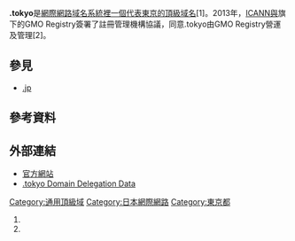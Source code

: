 **.tokyo**是[網際網路](https://zh.wikipedia.org/wiki/網際網路 "wikilink")[域名系統裡一個代表](https://zh.wikipedia.org/wiki/域名系統 "wikilink")[東京的](https://zh.wikipedia.org/wiki/東京 "wikilink")[頂級域名](https://zh.wikipedia.org/wiki/頂級域名 "wikilink")\[1\]。2013年，[ICANN與](https://zh.wikipedia.org/wiki/ICANN "wikilink")旗下的GMO Registry簽署了註冊管理機構協議，同意.tokyo由GMO Registry營運及管理\[2\]。

## 參見

  - [.jp](../Page/.jp.md "wikilink")

## 參考資料

## 外部連結

  - [官方網站](https://hello.tokyo/)
  - [.tokyo Domain Delegation Data](https://www.iana.org/domains/root/db/tokyo.html)

[Category:通用頂級域](https://zh.wikipedia.org/wiki/Category:通用頂級域 "wikilink") [Category:日本網際網路](https://zh.wikipedia.org/wiki/Category:日本網際網路 "wikilink") [Category:東京都](https://zh.wikipedia.org/wiki/Category:東京都 "wikilink")

1.
2.